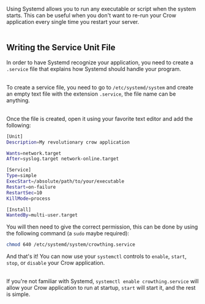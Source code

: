 Using Systemd allows you to run any executable or script when the system starts. This can be useful when you don't want to re-run your Crow application every single time you restart your server.<br><br>

## Writing the Service Unit File
In order to have Systemd recognize your application, you need to create a `.service` file that explains how Systemd should handle your program.<br><br>

To create a service file, you need to go to `/etc/systemd/system` and create an empty text file with the extension `.service`, the file name can be anything.<br><br>

Once the file is created, open it using your favorite text editor and add the following:

```sh
[Unit]
Description=My revolutionary crow application

Wants=network.target
After=syslog.target network-online.target

[Service]
Type=simple
ExecStart=/absolute/path/to/your/executable
Restart=on-failure
RestartSec=10
KillMode=process

[Install]
WantedBy=multi-user.target
```

You will then need to give the correct permission, this can be done by using the following command (a `sudo` maybe required):

```sh
chmod 640 /etc/systemd/system/crowthing.service
```

And that's it! You can now use your `systemctl` controls to `enable`, `start`, `stop`, or `disable` your Crow application.<br><br>

If you're not familiar with Systemd, `systemctl enable crowthing.service` will allow your Crow application to run at startup, `start` will start it, and the rest is simple.
